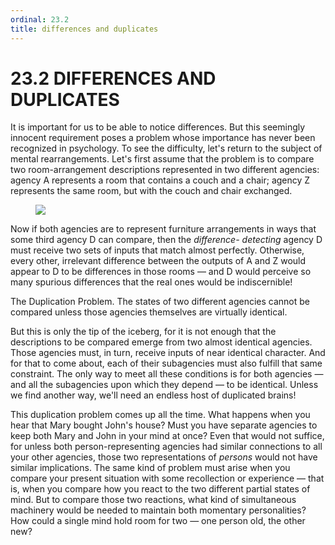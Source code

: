 ```yaml
---
ordinal: 23.2
title: differences and duplicates
---
```


# 23.2 DIFFERENCES AND DUPLICATES 

<p>It is important for us to be able to notice differences. But this seemingly innocent requirement poses a problem whose importance has never been recognized in psychology. To see the difficulty, let's return to the subject of mental rearrangements. Let's first assume that the problem is to compare two room-arrangement descriptions represented in two different agencies: agency A represents a room that contains a couch and a chair; agency Z represents the same room, but with the couch and chair exchanged.</p>
<figure><img src="/images/ch23/23-2.png"></img></figure>
<p>Now if both agencies are to represent furniture arrangements in ways that some third agency D can compare, then the <em>difference- detecting</em> agency D must receive two sets of inputs that match almost perfectly. Otherwise, every other, irrelevant difference between the outputs of A and Z would appear to D to be differences in those rooms &mdash; and D would perceive so many spurious differences that the real ones would be indiscernible!</p>
<p>The Duplication Problem. The states of two different agencies cannot be compared unless those agencies themselves are virtually identical.</p>
<p>But this is only the tip of the iceberg, for it is not enough that the descriptions to be compared emerge from two almost identical agencies. Those agencies must, in turn, receive inputs of near identical character. And for that to come about, each of their subagencies must also fulfill that same constraint. The only way to meet all these conditions is for both agencies &mdash; and all the subagencies upon which they depend &mdash; to be identical. Unless we find another way, we'll need an endless host of duplicated brains!</p>
<p>This duplication problem comes up all the time. What happens when you hear that Mary bought John's house? Must you have separate agencies to keep both Mary and John in your mind at once? Even that would not suffice, for unless both person-representing agencies had similar connections to all your other agencies, those two representations of <em>persons</em> would not have similar implications. The same kind of problem must arise when you compare your present situation with some recollection or experience &mdash; that is, when you compare how you react to the two different partial states of mind. But to compare those two reactions, what kind of simultaneous machinery would be needed to maintain both momentary personalities? How could a single mind hold room for two &mdash; one person old, the other new?</p>
